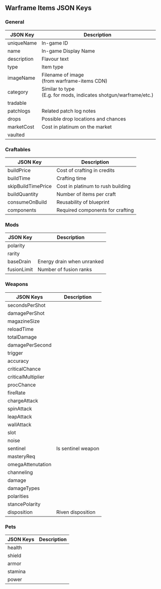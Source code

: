 ## Warframe Items JSON Keys

### General

| JSON Key    | Description                                                  |
| ----------- | ------------------------------------------------------------ |
| uniqueName  | In-game ID                                                   |
| name        | In-game Display Name                                         |
| description | Flavour text                                                 |
| type        | Item type                                                    |
| imageName   | Filename of image <br />(from warframe-items CDN)            |
| category    | Similar to type<br />(E.g. for mods, indicates shotgun/warframe/etc.) |
| tradable    |                                                              |
| patchlogs   | Related patch log notes                                      |
| drops       | Possible drop locations and chances                          |
| marketCost  | Cost in platinum on the market                               |
| vaulted     |                                                              |

### Craftables

| JSON Key           | Description                       |
| ------------------ | --------------------------------- |
| buildPrice         | Cost of crafting in credits       |
| buildTime          | Crafting time                     |
| skipBuildTimePrice | Cost in platinum to rush building |
| buildQuantity      | Number of items per craft         |
| consumeOnBuild     | Reusability of blueprint          |
| components         | Required components for crafting  |

### Mods

| JSON Key    | Description                |
| ----------- | -------------------------- |
| polarity    |                            |
| rarity      |                            |
| baseDrain   | Energy drain when unranked |
| fusionLimit | Number of fusion ranks     |

### Weapons

| JSON Keys          | Description        |
| ------------------ | ------------------ |
| secondsPerShot     |                    |
| damagePerShot      |                    |
| magazineSize       |                    |
| reloadTime         |                    |
| totalDamage        |                    |
| damagePerSecond    |                    |
| trigger            |                    |
| accuracy           |                    |
| criticalChance     |                    |
| criticalMultiplier |                    |
| procChance         |                    |
| fireRate           |                    |
| chargeAttack       |                    |
| spinAttack         |                    |
| leapAttack         |                    |
| wallAttack         |                    |
| slot               |                    |
| noise              |                    |
| sentinel           | Is sentinel weapon |
| masteryReq         |                    |
| omegaAttenutation  |                    |
| channeling         |                    |
| damage             |                    |
| damageTypes        |                    |
| polarities         |                    |
| stancePolarity     |                    |
| disposition        | Riven disposition  |

### Pets

| JSON Keys | Description |
| --------- | ----------- |
| health    |             |
| shield    |             |
| armor     |             |
| stamina   |             |
| power     |             |
